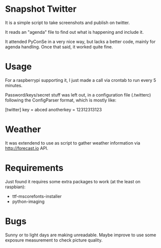 Snapshot Twitter
===================
It is a simple script to take screenshots and publish on twitter.

It reads an "agenda" file to find out what is happening and include it.

It attended PyConSe in a very nice way, but lacks a better code, mainly
for agenda handling.  Once that said, it worked quite fine.

Usage
=====
For a raspberrypi supporting it, I just made a call via crontab to run
every 5 minutes.

Password/keys/secret stuff was left out, in a configuration file (.twitterc)
following the ConfigParser format, which is mostly like:

[twitter]
key = abced
anotherkey = 12312313123

Weather
=======
It was extendend to use as script to gather weather information via
http://forecast.io API.

Requirements
============
Just found it requires some extra packages to work (at the least on raspbian):
 * ttf-mscorefonts-installer
 * python-imaging
 
Bugs
====
Sunny or to light days are making unreadable.  Maybe improve to use some
exposure measurement to check picture quality.
